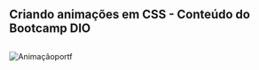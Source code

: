 ## Criando animações em CSS - Conteúdo do Bootcamp DIO

##

![Animaçãoportf](https://user-images.githubusercontent.com/104471849/169713356-91c195f2-182e-4d10-a0d1-3be9640a8063.gif)
